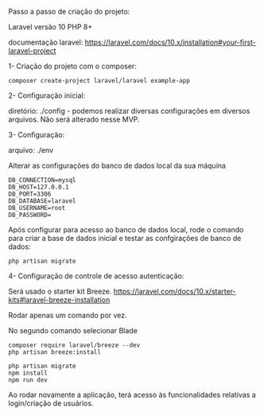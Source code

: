 Passo a passo de criação do projeto: 

Laravel versão 10
PHP 8+

documentação laravel: 
https://laravel.com/docs/10.x/installation#your-first-laravel-project

1- Criação do projeto com o composer: 
```shell
composer create-project laravel/laravel example-app
```

2- Configuração inicial: 

diretório: ./config - podemos realizar diversas configurações em diversos arquivos. Não será alterado nesse MVP. 

3- Configuração: 

arquivo: ./env 

Alterar as configurações do banco de dados local da sua máquina

```env
DB_CONNECTION=mysql
DB_HOST=127.0.0.1
DB_PORT=3306
DB_DATABASE=laravel
DB_USERNAME=root
DB_PASSWORD=
```

Após configurar para acesso ao banco de dados local, rode o comando para criar a base de dados inicial e testar as confgirações de banco de dados: 
```shell
php artisan migrate
```

4- Configuração de controle de acesso autenticação: 

Será usado o starter kit Breeze. 
https://laravel.com/docs/10.x/starter-kits#laravel-breeze-installation 

Rodar apenas um comando por vez. 

No segundo comando selecionar Blade

```shell
composer require laravel/breeze --dev 
php artisan breeze:install
 
php artisan migrate
npm install
npm run dev
```

Ao rodar novamente a aplicação, terá acesso às funcionalidades relativas a login/criação de usuários. 



